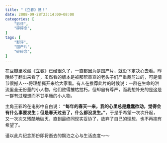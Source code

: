 ```yaml
---
title: "《立春》憾！"
date: 2008-09-28T23:14:00+08:00
categories: [
    "影评",
    "碎碎念",
]
tags: [
    "影评",
    "国产片",
    "碎碎念",
]
---
```


在豆瓣里收藏《[立春](http://movie.douban.com/subject/3036997/)》已经很久了，一直都因为是国产片，就没下定决心去看。昨晚终于翻出来看了，虽然看的版本是被那帮审查的老头子们严重裁剪过的，可是情节很撼人---将理想撕开来给大家看。有人在推荐此片的时候说：一群在生命的洪流里全无份量的小人物，他们败得摧枯拉朽，但却自有尊严，而我想补充的是这是一群有过理想而不甘平庸的小人物。 

<!--more-->

主角王彩玲在电影中自白说： **“每年的春天一来，我的心里总是蠢蠢欲动，觉得会有什么事要发生；但是春天过去了，什么都没发生。”**，于是乎希望一次次升起，又一次次又残酷地破灭，直到最终同现实妥协了，放弃了自己的理想，也不再抱有希望了。 

谨以此片纪念那份即将逝去的飘泊之心与生活态度～～
